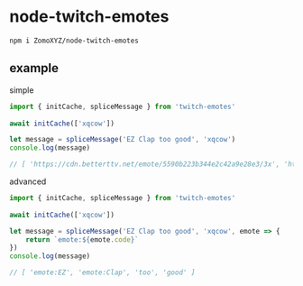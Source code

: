 # node-twitch-emotes

`npm i ZomoXYZ/node-twitch-emotes`

## example

simple

```ts
import { initCache, spliceMessage } from 'twitch-emotes'
    
await initCache(['xqcow'])

let message = spliceMessage('EZ Clap too good', 'xqcow')
console.log(message)

// [ 'https://cdn.betterttv.net/emote/5590b223b344e2c42a9e28e3/3x', 'https://cdn.betterttv.net/emote/55b6f480e66682f576dd94f5/3x', 'too', 'good' ]
```

advanced

```ts
import { initCache, spliceMessage } from 'twitch-emotes'
    
await initCache(['xqcow'])

let message = spliceMessage('EZ Clap too good', 'xqcow', emote => {
    return `emote:${emote.code}`
})
console.log(message)

// [ 'emote:EZ', 'emote:Clap', 'too', 'good' ]
```
